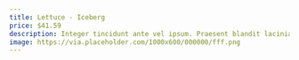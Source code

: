 ```yaml
---
title: Lettuce - Iceberg
price: $41.59
description: Integer tincidunt ante vel ipsum. Praesent blandit lacinia erat. Vestibulum sed magna at nunc commodo placerat.
image: https://via.placeholder.com/1000x600/000000/fff.png
---
```

